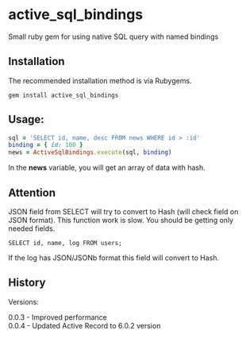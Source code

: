 # active_sql_bindings
Small ruby gem for using native SQL query with named bindings

## Installation

The recommended installation method is via Rubygems.
```
gem install active_sql_bindings
```

## Usage:
```ruby
sql = 'SELECT id, name, desc FROM news WHERE id > :id'
binding = { id: 100 }
news = ActiveSqlBindings.execute(sql, binding)
```

In the **news** variable, you will get an array of data with hash.

## Attention
JSON field from SELECT will try to convert to Hash (will check field on JSON format). 
This function work is slow. You should be getting only needed fields.
```
SELECT id, name, log FROM users; 
```
If the log has JSON/JSONb format this field will convert to Hash.

## History
Versions:

0.0.3 - Improved performance  
0.0.4 - Updated Active Record to 6.0.2 version  

